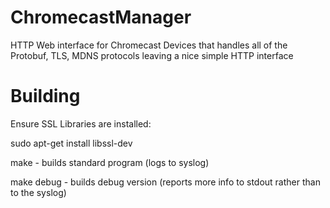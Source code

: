 # ChromecastManager
HTTP Web interface for Chromecast Devices that handles all of the Protobuf, TLS, MDNS protocols leaving a nice simple HTTP interface

# Building
Ensure SSL Libraries are installed:

sudo apt-get install libssl-dev

make -       builds standard program (logs to syslog)

make debug - builds debug version (reports more info to stdout rather than
             to the syslog)


